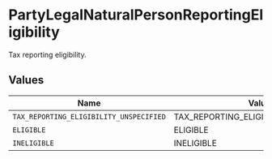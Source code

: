 # PartyLegalNaturalPersonReportingEligibility

Tax reporting eligibility.


## Values

| Name                                    | Value                                   |
| --------------------------------------- | --------------------------------------- |
| `TAX_REPORTING_ELIGIBILITY_UNSPECIFIED` | TAX_REPORTING_ELIGIBILITY_UNSPECIFIED   |
| `ELIGIBLE`                              | ELIGIBLE                                |
| `INELIGIBLE`                            | INELIGIBLE                              |